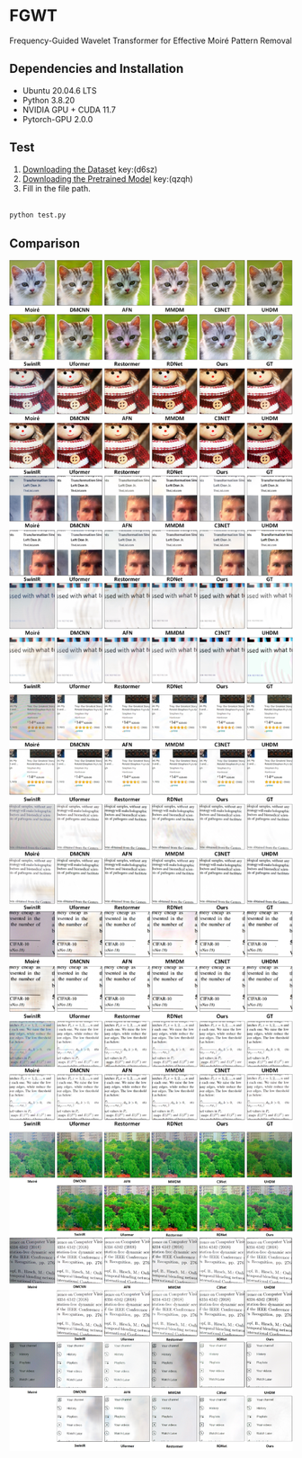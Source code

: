 # FGWT

Frequency-Guided Wavelet Transformer for Effective Moiré Pattern Removal


## Dependencies and Installation

- Ubuntu 20.04.6 LTS
- Python 3.8.20
- NVIDIA GPU + CUDA 11.7
- Pytorch-GPU 2.0.0


## Test

1. [Downloading the Dataset](https://pan.baidu.com/share/init?surl=86tPHkRgr9eC9LpcRp59NA) key:(d6sz)
2. [Downloading the Pretrained Model](https://pan.baidu.com/s/1dk8S5Rs6YXheov9DiuXAaw) key:(qzqh)
3. Fill in the file path.

```python

python test.py

```
## Comparison

![a](show/show.jpg)
![b](show/show1.jpg)
![c](show/selfmoire.jpg)
